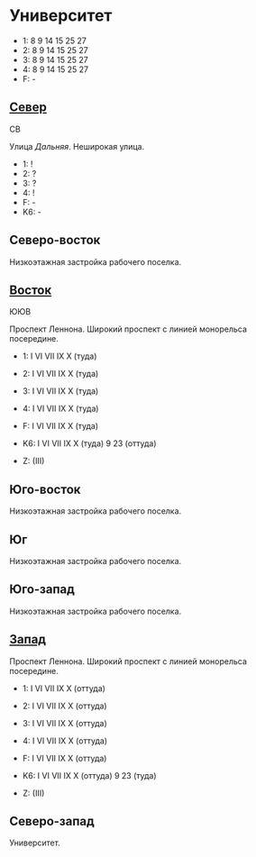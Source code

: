# Университет

* 1:    8   9   14  15  25  27
* 2:    8   9   14  15  25  27
* 3:    8   9   14  15  25  27
* 4:    8   9   14  15  25  27
* F:    -

## [Север](./10580095.md)

СВ

Улица *Дальняя*.
Неширокая улица.

* 1:    !
* 2:    ?
* 3:    ?
* 4:    !
* F:    -
* K6:   -

## Северо-восток

Низкоэтажная застройка рабочего поселка.

## [Восток](./580090.md)

ЮЮВ

Проспект Леннона.
Широкий проспект с линией монорельса посередине.

* 1:    I   VI  VII IX  X (туда)
* 2:    I   VI  VII IX  X (туда)
* 3:    I   VI  VII IX  X (туда)
* 4:    I   VI  VII IX  X (туда)
* F:    I   VI  VII IX  X (туда)
* K6:   I   VI  VII IX  X (туда)
        9   23 (оттуда)

* Z:    (III)

## Юго-восток

Низкоэтажная застройка рабочего поселка.

## Юг

Низкоэтажная застройка рабочего поселка.

## Юго-запад

Низкоэтажная застройка рабочего поселка.

## [Запад](./10570100.md)

Проспект Леннона.
Широкий проспект с линией монорельса посередине.

* 1:    I   VI  VII IX  X (оттуда)
* 2:    I   VI  VII IX  X (оттуда)
* 3:    I   VI  VII IX  X (оттуда)
* 4:    I   VI  VII IX  X (оттуда)
* F:    I   VI  VII IX  X (оттуда)
* K6:   I   VI  VII IX  X (оттуда)
        9   23 (туда)

* Z:    (III)

## Северо-запад

Университет.
